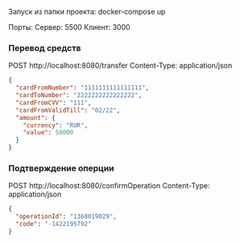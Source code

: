 Запуск из папки проекта:
docker-compose up

Порты:
Сервер: 5500
Клиент: 3000

### Перевод средств

POST http://localhost:8080/transfer
Content-Type: application/json

```json
{
  "cardFromNumber": "1111111111111111",
  "cardToNumber": "2222222222222222",
  "cardFromCVV": "111",
  "cardFromValidTill": "02/22",
  "amount": {
    "currency": "RUR",
    "value": 50000
  }
}
```

### Подтверждение оперции

POST http://localhost:8080/confirmOperation
Content-Type: application/json

```json
{
  "operationId": "1368019029",
  "code": "-1422195792"
}
```
